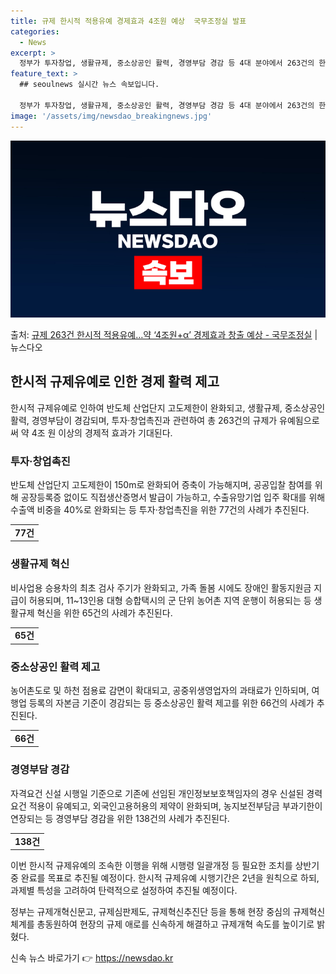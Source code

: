 ```yaml
---
title: 규제 한시적 적용유예 경제효과 4조원 예상  국무조정실 발표
categories:
  - News
excerpt: >
  정부가 투자창업, 생활규제, 중소상공인 활력, 경영부담 경감 등 4대 분야에서 263건의 한시적 규제유예를 …
feature_text: >
  ## seoulnews 실시간 뉴스 속보입니다.

  정부가 투자창업, 생활규제, 중소상공인 활력, 경영부담 경감 등 4대 분야에서 263건의 한시적 규제유예를 …
image: '/assets/img/newsdao_breakingnews.jpg'
---
```


![뉴스다오 속보](/assets/img/newsdao_breakingnews.jpg)

<p>출처: <a href="https://newsdao.kr/3441" rel="dofollow">규제 263건 한시적 적용유예…약 ‘4조원+α’ 경제효과 창출 예상 - 국무조정실</a> | 뉴스다오</p>

<h2 data-ke-size="size26">한시적 규제유예로 인한 경제 활력 제고</h2>

<p data-ke-size="size16">한시적 규제유예로 인하여 반도체 산업단지 고도제한이 완화되고, 생활규제, 중소상공인 활력, 경영부담이 경감되며, 투자·창업촉진과 관련하여 총 263건의 규제가 유예됨으로써 약 4조 원 이상의 경제적 효과가 기대된다.</p>

<h3 data-ke-size="size24">투자·창업촉진</h3>
<p data-ke-size="size16">반도체 산업단지 고도제한이 150m로 완화되어 증축이 가능해지며, 공공입찰 참여를 위해 공장등록증 없이도 직접생산증명서 발급이 가능하고, 수출유망기업 입주 확대를 위해 수출액 비중을 40%로 완화되는 등 투자·창업촉진을 위한 77건의 사례가 추진된다.</p>

<table>
	<tr>
		<td style="text-align: center; height: 17px;"><b>77건</b></td>
	</tr>
</table>

<h3 data-ke-size="size24">생활규제 혁신</h3>
<p data-ke-size="size16">비사업용 승용차의 최초 검사 주기가 완화되고, 가족 돌봄 시에도 장애인 활동지원금 지급이 허용되며, 11~13인용 대형 승합택시의 군 단위 농어촌 지역 운행이 허용되는 등 생활규제 혁신을 위한 65건의 사례가 추진된다.</p>

<table>
	<tr>
		<td style="text-align: center; height: 17px;"><b>65건</b></td>
	</tr>
</table>

<h3 data-ke-size="size24">중소상공인 활력 제고</h3>
<p data-ke-size="size16">농어촌도로 및 하천 점용료 감면이 확대되고, 공중위생영업자의 과태료가 인하되며, 여행업 등록의 자본금 기준이 경감되는 등 중소상공인 활력 제고를 위한 66건의 사례가 추진된다.</p>

<table>
	<tr>
		<td style="text-align: center; height: 17px;"><b>66건</b></td>
	</tr>
</table>

<h3 data-ke-size="size24">경영부담 경감</h3>
<p data-ke-size="size16">자격요건 신설 시행일 기준으로 기존에 선임된 개인정보보호책임자의 경우 신설된 경력요건 적용이 유예되고, 외국인고용허용의 제약이 완화되며, 농지보전부담금 부과기한이 연장되는 등 경영부담 경감을 위한 138건의 사례가 추진된다.</p>

<table>
	<tr>
		<td style="text-align: center; height: 17px;"><b>138건</b></td>
	</tr>
</table>

<p data-ke-size="size16">이번 한시적 규제유예의 조속한 이행을 위해 시행령 일괄개정 등 필요한 조치를 상반기 중 완료를 목표로 추진될 예정이다. 한시적 규제유예 시행기간은 2년을 원칙으로 하되, 과제별 특성을 고려하여 탄력적으로 설정하여 추진될 예정이다.</p>

<p data-ke-size="size16">정부는 규제개혁신문고, 규제심판제도, 규제혁신추진단 등을 통해 현장 중심의 규제혁신체계를 총동원하여 현장의 규제 애로를 신속하게 해결하고 규제개혁 속도를 높이기로 밝혔다.</p> 

신속 뉴스 바로가기 👉 <a href="https://newsdao.kr" rel="dofollow">https://newsdao.kr</a>


